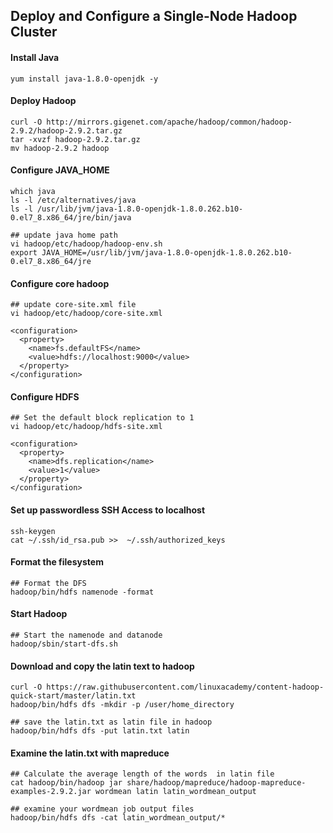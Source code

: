 ## Deploy and Configure a Single-Node Hadoop Cluster

#### Install Java
```
yum install java-1.8.0-openjdk -y
```

#### Deploy Hadoop
```
curl -O http://mirrors.gigenet.com/apache/hadoop/common/hadoop-2.9.2/hadoop-2.9.2.tar.gz
tar -xvzf hadoop-2.9.2.tar.gz
mv hadoop-2.9.2 hadoop
```

#### Configure JAVA_HOME
```
which java
ls -l /etc/alternatives/java
ls -l /usr/lib/jvm/java-1.8.0-openjdk-1.8.0.262.b10-0.el7_8.x86_64/jre/bin/java

## update java home path
vi hadoop/etc/hadoop/hadoop-env.sh
export JAVA_HOME=/usr/lib/jvm/java-1.8.0-openjdk-1.8.0.262.b10-0.el7_8.x86_64/jre
```

#### Configure core hadoop
```
## update core-site.xml file
vi hadoop/etc/hadoop/core-site.xml

<configuration>
  <property>
    <name>fs.defaultFS</name>
    <value>hdfs://localhost:9000</value>
  </property>
</configuration>
```

#### Configure HDFS
```
## Set the default block replication to 1
vi hadoop/etc/hadoop/hdfs-site.xml

<configuration>
  <property>
    <name>dfs.replication</name>
    <value>1</value>
  </property>
</configuration>
```

#### Set up passwordless SSH Access to localhost
```
ssh-keygen
cat ~/.ssh/id_rsa.pub >>  ~/.ssh/authorized_keys
```

#### Format the filesystem 
```
## Format the DFS
hadoop/bin/hdfs namenode -format
```

#### Start Hadoop
```
## Start the namenode and datanode
hadoop/sbin/start-dfs.sh
```

#### Download and copy the latin text to hadoop
```
curl -O https://raw.githubusercontent.com/linuxacademy/content-hadoop-quick-start/master/latin.txt
hadoop/bin/hdfs dfs -mkdir -p /user/home_directory

## save the latin.txt as latin file in hadoop
hadoop/bin/hdfs dfs -put latin.txt latin
```

#### Examine the latin.txt with mapreduce
```
## Calculate the average length of the words  in latin file
cat hadoop/bin/hadoop jar share/hadoop/mapreduce/hadoop-mapreduce-examples-2.9.2.jar wordmean latin latin_wordmean_output

## examine your wordmean job output files
hadoop/bin/hdfs dfs -cat latin_wordmean_output/*
```
